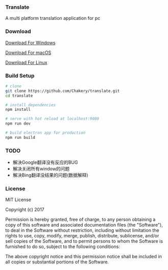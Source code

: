 ### Translate

A multi platform translation application for pc

### Download

[Download For Windows]()

[Download For macOS](https://github.com/Chakery/translate/releases/download/v0.0.1-beta.1/Translate.for.macOS.zip)

[Download For Linux]()

### Build Setup

``` bash
# clone
git clone https://github.com/Chakery/translate.git
cd translate

# install dependencies
npm install

# serve with hot reload at localhost:9080
npm run dev

# build electron app for production
npm run build

```

### TODO
- 解决Google翻译没有反应的BUG
- 解决关闭所有window的问题
- 解决Bing翻译没结果的问题(数据解释)

### License
MIT License

Copyright (c) 2017 

Permission is hereby granted, free of charge, to any person obtaining a copy
of this software and associated documentation files (the "Software"), to deal
in the Software without restriction, including without limitation the rights
to use, copy, modify, merge, publish, distribute, sublicense, and/or sell
copies of the Software, and to permit persons to whom the Software is
furnished to do so, subject to the following conditions:

The above copyright notice and this permission notice shall be included in all
copies or substantial portions of the Software.
